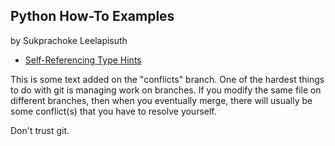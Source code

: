 ## Python How-To Examples

by Sukprachoke Leelapisuth

* [Self-Referencing Type Hints](self-referencing-hints.md)

This is some text added on the "conflicts" branch.
One of the hardest things to do with git is managing work on branches.
If you modify the same file on different branches, then when you
eventually merge, there will usually be some conflict(s) that you 
have to resolve yourself.

Don't trust git.
